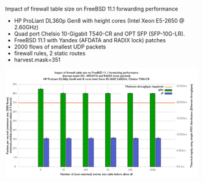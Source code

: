 Impact of firewall table size on FreeBSD 11.1 forwarding performance
  - HP ProLiant DL360p Gen8 with height cores (Intel Xeon E5-2650 @ 2.60GHz)
  - Quad port Chelsio 10-Gigabit T540-CR and OPT SFP (SFP-10G-LR).
  - FreeBSD 11.1 with Yandex (AFDATA and RADIX lock) patches
  - 2000 flows of smallest UDP packets
  - firewall rules, 2 static routes
  - harvest.mask=351

![Impact of firewall table size on FreeBSD 11.1-yandex forwarding performance](graph.png)
